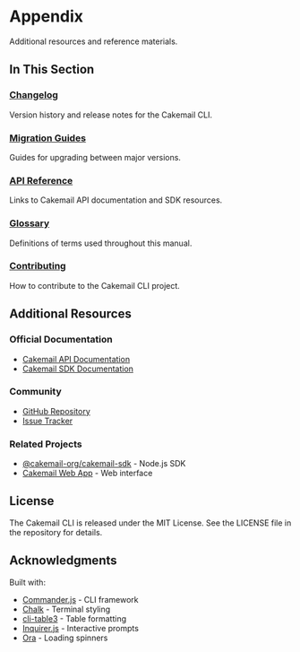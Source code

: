 # Appendix

Additional resources and reference materials.

## In This Section

### [Changelog](./changelog.md)
Version history and release notes for the Cakemail CLI.

### [Migration Guides](./migration-guides.md)
Guides for upgrading between major versions.

### [API Reference](./api-reference.md)
Links to Cakemail API documentation and SDK resources.

### [Glossary](./glossary.md)
Definitions of terms used throughout this manual.

### [Contributing](./contributing.md)
How to contribute to the Cakemail CLI project.

## Additional Resources

### Official Documentation
- [Cakemail API Documentation](https://api.cakemail.com)
- [Cakemail SDK Documentation](https://www.npmjs.com/package/@cakemail-org/cakemail-sdk)

### Community
- [GitHub Repository](https://github.com/cakemail-org/cakemail-cli)
- [Issue Tracker](https://github.com/cakemail-org/cakemail-cli/issues)

### Related Projects
- [@cakemail-org/cakemail-sdk](https://www.npmjs.com/package/@cakemail-org/cakemail-sdk) - Node.js SDK
- [Cakemail Web App](https://app.cakemail.com) - Web interface

## License

The Cakemail CLI is released under the MIT License. See the LICENSE file in the repository for details.

## Acknowledgments

Built with:
- [Commander.js](https://github.com/tj/commander.js) - CLI framework
- [Chalk](https://github.com/chalk/chalk) - Terminal styling
- [cli-table3](https://github.com/cli-table/cli-table3) - Table formatting
- [Inquirer.js](https://github.com/SBoudrias/Inquirer.js) - Interactive prompts
- [Ora](https://github.com/sindresorhus/ora) - Loading spinners
